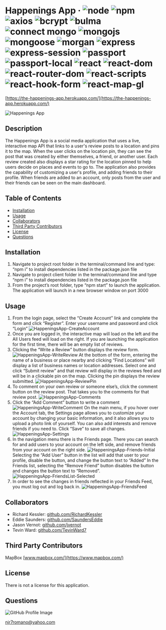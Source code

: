 # Happenings App &middot; ![node](https://img.shields.io/badge/node-12.16.2-blue) ![npm](https://img.shields.io/badge/npm-6.14.6-blue) ![axios](https://img.shields.io/badge/axios-0.19.2-blue) ![bcrypt](https://img.shields.io/badge/bcrypt-3.0.2-blue) ![bulma](https://img.shields.io/badge/bulma-0.9.0-blue) ![connect mongo](https://img.shields.io/badge/connect_mongo-3.2.0-blue) ![mongojs](https://img.shields.io/badge/mongojs-3.1.0-blue) ![mongoose](https://img.shields.io/badge/mongoose-5.9.24-blue) ![morgan](https://img.shields.io/badge/morgan-1.10.0-blue) ![express](https://img.shields.io/badge/express-4.17.1-blue) ![express-session](https://img.shields.io/badge/express_session-1.17.1-blue) ![passport](https://img.shields.io/badge/passport-0.4.1-blue) ![passport-local](https://img.shields.io/badge/passport_local-1.0.0-blue) ![react](https://img.shields.io/badge/react-16.13.1-blue) ![react-dom](https://img.shields.io/badge/react_dom-16.13.1-blue) ![react-router-dom](https://img.shields.io/badge/react_router_dom-5.2.0-blue) ![react-scripts](https://img.shields.io/badge/react_scripts-3.4.1-blue) ![react-hook-form](https://img.shields.io/badge/react_hook_form-6.0.8-blue) ![react-map-gl](https://img.shields.io/badge/react_map_gl-5.2.7-blue) 

[https://the-happenings-app.herokuapp.com/](https://the-happenings-app.herokuapp.com/)

![Happenings App](/images/HappeningsApp-Dashboard.png) 

## Description 
The Happenings App is a social media application that uses a live, interactive map API that links to a user's review posts to a location and pins it to the map. When the user clicks on the location pin, they can see the post that was created by either themselves, a friend, or another user. Each review created also displays a star rating for the location pinned to help users decide on places and events to go to. The application also provides the capability of customizing a user's profile, and adding friends to their profile. When friends are added to an account, only posts from the user and their friends can be seen on the main dashboard. 

## Table of Contents 
* [Installation](#installation) 
* [Usage](#usage) 
* [Collaborators](#collaborators) 
* [Third Party Contributors](#third-party-contributors) 
* [License](#license) 
* [Questions](#questions) 
 
## Installation 
1.  Navigate to project root folder in the terminal/command line and type: “npm i” to install dependencies listed in the package.json file 
2.  Navigate to project client folder in the terminal/command line and type “npm i” to install dependencies listed in the package.json file  
3.  From the project’s root folder, type “npm start” to launch the application. The application will launch in a new browser window on port 3000
 
## Usage 
1.   From the login page, select the “Create Account” link and complete the form and click “Register”. Enter your username and password and click “Login” ![HappeningsApp-CreateAccount](/images/HappeningsApp-CreateAccount.png)  
2.  Once you are logged in, the interactive map will load on the left and the All Users feed will load on the right. If you are launching the application for the first time, there will be an empty list of reviews.
3.  Clicking the “Write a Review” button displays the review form. ![HappeningsApp-WriteReview](/images/HappeningsApp-WriteReview.png) At the bottom of the form, entering the name of a business or place nearby and clicking “Find Locations” will display a list of business names or location addresses. Select one and click “Submit review” and that review will display in the reviews feed and will be in a clickable pin on the map. Clicking the pin displays the review submitted. ![HappeningsApp-ReviewPin](/images/HappeningsApp-ReviewPin.png)  
4.  To comment on your own review or someone else’s, click the comment button on the review post. That takes you to the comments for that review post. ![HappeningsApp-Comments](/images/HappeningsApp-Comments.png)  
5.  Click the “Add Comment” button to write a comment ![HappeningsApp-WriteComment](/images/HappeningsApp-WriteComment.png) On the main menu, if you hover over the Account tab, the Settings page allows you to customize your account by changing your basic information, and it also allows you to upload a photo link of yourself. You can also add interests and remove friends if you need to. Click “Save” to save all changes. ![HappeningsApp-Settings](/images/HappeningsApp-Settings.png) 
6.  In the navigation menu there is the Friends page. There you can search for and add users to your account on the left side, and remove friends from your account on the right side. ![HappeningsApp-Friends-Initial](/images/HappeningsApp-Friends-Initial.png)Selecting the “Add User” button in the list will add that user to your profile, disable the button, and change the button text to “Added” In the Friends list, selecting the “Remove Friend” button disables the button and changes the button text to “Removed”. ![HappeningsApp-FriendsList-Selected](/images/HappeningApp-FriendsList-Selected.png)  
7.  In order to see the changes in friends reflected in your Friends Feed, you must log out and log back in. ![HappeningsApp-FriendsFeed](/images/HappeningApp-FriendsFeed.png) 
 

## Collaborators 
* Richard Kessler:  [github.com/RichardKessler](https://github.com/RichardKessler)
* Eddie Saunders:  [github.com/SaundersEddie](https://github.com/SaundersEddie)
* Jason Vernot:  [github.com/jvernot](https://github.com/jvernot)
* Tevin Ward:  [github.com/TevinWard7](https://github.com/TevinWard7)
  
## Third Party Contributors 
MapBox [www.mapbox.com/](https://www.mapbox.com/) 

## License 
There is not a license for this application. 

## Questions 
![GitHub Profile Image](https://avatars.githubusercontent.com/u/6642173?) 

 njr7romano@yahoo.com
